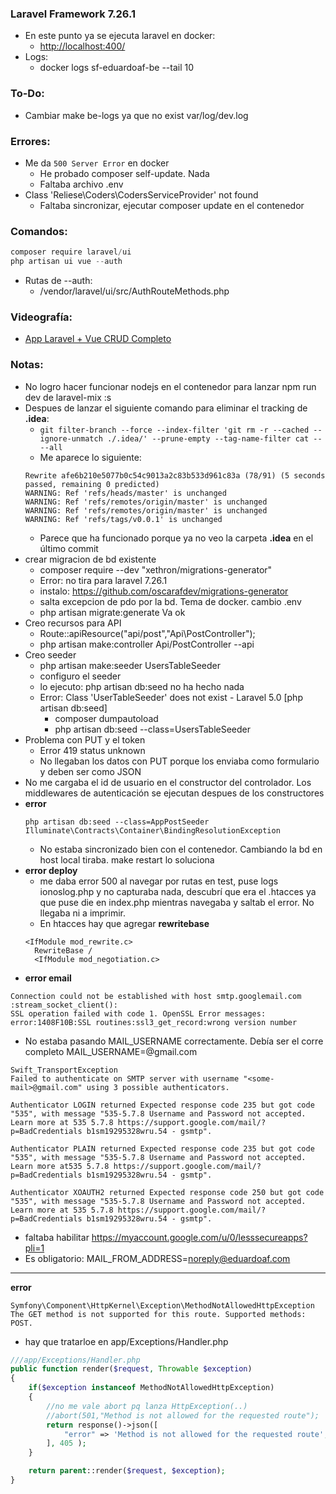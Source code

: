 ### Laravel Framework 7.26.1
- En este punto ya se ejecuta laravel en docker:
    - [http://localhost:400/](http://localhost:400/)
- Logs:
    - docker logs sf-eduardoaf-be --tail 10

### To-Do:
- Cambiar make be-logs ya que no exist var/log/dev.log

### Errores:
- Me da `500 Server Error` en docker
    - He probado composer self-update. Nada
    - Faltaba archivo .env
- Class 'Reliese\Coders\CodersServiceProvider' not found
    - Faltaba sincronizar, ejecutar composer update en el contenedor    

### Comandos:
```js
composer require laravel/ui
php artisan ui vue --auth
```
- Rutas de --auth: 
    - /vendor/laravel/ui/src/AuthRouteMethods.php

### Videografía:
- [App Laravel + Vue CRUD Completo](https://www.youtube.com/watch?v=UzegdHgNEF4&t=1785s)

### Notas:
- No logro hacer funcionar nodejs en el contenedor para lanzar npm run dev de laravel-mix :s
- Despues de lanzar el siguiente comando para eliminar el tracking de **.idea**:
    - `git filter-branch --force --index-filter 'git rm -r --cached --ignore-unmatch ./.idea/' --prune-empty --tag-name-filter cat -- --all`
    - Me aparece lo siguiente:
    ```
    Rewrite afe6b210e5077b0c54c9013a2c83b533d961c83a (78/91) (5 seconds passed, remaining 0 predicted)    
    WARNING: Ref 'refs/heads/master' is unchanged
    WARNING: Ref 'refs/remotes/origin/master' is unchanged
    WARNING: Ref 'refs/remotes/origin/master' is unchanged
    WARNING: Ref 'refs/tags/v0.0.1' is unchanged
    ```
    - Parece que ha funcionado porque ya no veo la carpeta **.idea** en el último commit
- crear migracion de bd existente
    - composer require --dev "xethron/migrations-generator"
    - Error: no tira para laravel 7.26.1
    - instalo: https://github.com/oscarafdev/migrations-generator
    - salta excepcion de pdo por la bd. Tema de docker. cambio .env
    - php artisan migrate:generate Va ok
- Creo recursos para API
    - Route::apiResource("api/post","Api\PostController");
    - php artisan make:controller Api/PostController --api
- Creo seeder    
    - php artisan make:seeder UsersTableSeeder
    - configuro el seeder
    - lo ejecuto: php artisan db:seed no ha hecho nada
    - Error: Class 'UserTableSeeder' does not exist - Laravel 5.0 [php artisan db:seed]
        - composer dumpautoload
        - php artisan db:seed --class=UsersTableSeeder
- Problema con PUT y el token
    - Error 419 status unknown
    - No llegaban los datos con PUT porque los enviaba como formulario y deben ser como JSON    
- No me cargaba el id de usuario en el constructor del controlador. Los middlewares de autenticación se ejecutan despues de los constructores
- **error**
    ```
    php artisan db:seed --class=AppPostSeeder
    Illuminate\Contracts\Container\BindingResolutionException 
    ```
    - No estaba sincronizado bien con el contenedor. Cambiando la bd en host local tiraba. make restart lo soluciona
- **error deploy**
    - me daba error 500 al navegar por rutas en test, puse logs ionoslog.php y no capturaba nada, descubrí que era el .htacces ya 
    que puse die en index.php mientras navegaba y saltab el error. No llegaba ni a imprimir.
    - En htacces hay que agregar **rewritebase**
    ```
    <IfModule mod_rewrite.c>
      RewriteBase /
      <IfModule mod_negotiation.c>
    ```
- **error email**
```
Connection could not be established with host smtp.googlemail.com :stream_socket_client(): 
SSL operation failed with code 1. OpenSSL Error messages: error:1408F10B:SSL routines:ssl3_get_record:wrong version number
```
- No estaba pasando MAIL_USERNAME correctamente. Debía ser el corre completo MAIL_USERNAME=<username>@gmail.com
```
Swift_TransportException
Failed to authenticate on SMTP server with username "<some-mail>@gmail.com" using 3 possible authenticators. 

Authenticator LOGIN returned Expected response code 235 but got code "535", with message "535-5.7.8 Username and Password not accepted. 
Learn more at 535 5.7.8 https://support.google.com/mail/?p=BadCredentials b1sm19295328wru.54 - gsmtp". 

Authenticator PLAIN returned Expected response code 235 but got code "535", with message "535-5.7.8 Username and Password not accepted. 
Learn more at535 5.7.8 https://support.google.com/mail/?p=BadCredentials b1sm19295328wru.54 - gsmtp". 

Authenticator XOAUTH2 returned Expected response code 250 but got code "535", with message "535-5.7.8 Username and Password not accepted. 
Learn more at 535 5.7.8 https://support.google.com/mail/?p=BadCredentials b1sm19295328wru.54 - gsmtp".
```
- faltaba habilitar https://myaccount.google.com/u/0/lesssecureapps?pli=1
- Es obligatorio: MAIL_FROM_ADDRESS=noreply@eduardoaf.com
****
**error**
```
Symfony\Component\HttpKernel\Exception\MethodNotAllowedHttpException
The GET method is not supported for this route. Supported methods: POST.
```
- hay que tratarloe en app/Exceptions/Handler.php
```php
///app/Exceptions/Handler.php
public function render($request, Throwable $exception)
{
    if($exception instanceof MethodNotAllowedHttpException)
    {
        //no me vale abort pq lanza HttpException(..)
        //abort(501,"Method is not allowed for the requested route");
        return response()->json([
            "error" => 'Method is not allowed for the requested route',
        ], 405 );
    }

    return parent::render($request, $exception);
}
```
